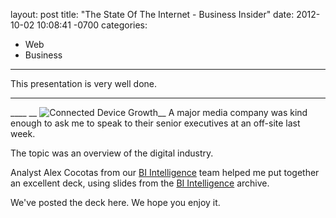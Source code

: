 layout: post
title:  "The State Of The Internet - Business Insider"
date:   2012-10-02 10:08:41 -0700
categories:
  - Web
  - Business
---

 This presentation is very well done. 

***

 ____   __ ![Connected Device Growth](/attachments/4b3d667ff62780184146b58d82b4d70a/image.png)__ A major media company was kind enough to ask me to speak to their senior executives at an off-site last week. 

The topic was an overview of the digital industry.

Analyst Alex Cocotas from our [BI Intelligence](https://intelligence.businessinsider.com/welcome?utm_source=House&utm_medium=Edit&utm_term=SOTU&utm_content=link&utm_campaign=BIIMobile) team helped me put together an excellent deck, using slides from the [BI Intelligence](https://intelligence.businessinsider.com/welcome?utm_source=House&utm_medium=Edit&utm_term=SOTU&utm_content=link&utm_campaign=BIIMobile) archive.

We've posted the deck here. We hope you enjoy it.

